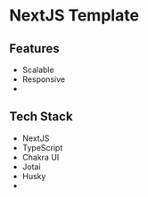 # NextJS Template

## Features

- Scalable
- Responsive
-

## Tech Stack

- NextJS
- TypeScript
- Chakra UI
- Jotai
- Husky
-
